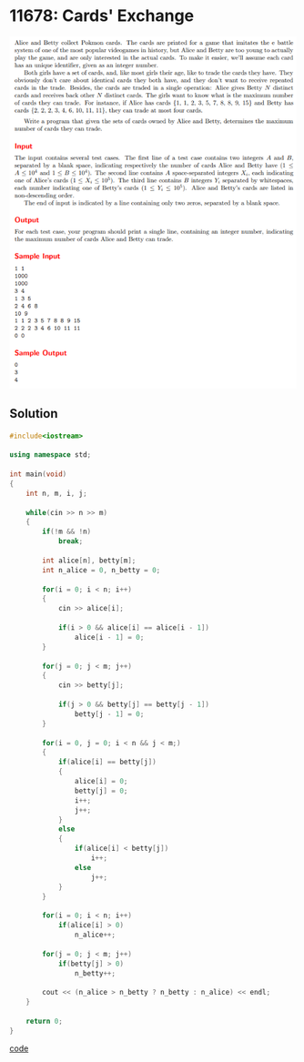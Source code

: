 # 11678: Cards' Exchange 
![11678: Cards' Exchange](https://github.com/Offliners/UVa-writeup/blob/main/Problem/level1/11678/11678.png)

## Solution
```C++
#include<iostream>

using namespace std;

int main(void)
{
	int n, m, i, j;
	
	while(cin >> n >> m)
	{
		if(!m && !n)
			break;
		
		int alice[n], betty[m];
		int n_alice = 0, n_betty = 0;
		
		for(i = 0; i < n; i++)
		{
			cin >> alice[i];
			
			if(i > 0 && alice[i] == alice[i - 1])
				alice[i - 1] = 0;
		}
		
		for(j = 0; j < m; j++)
		{
			cin >> betty[j];
			
			if(j > 0 && betty[j] == betty[j - 1])
				betty[j - 1] = 0;
		}
		
		for(i = 0, j = 0; i < n && j < m;)
		{
			if(alice[i] == betty[j])
			{
				alice[i] = 0;
				betty[j] = 0;
				i++;
				j++;
			}
			else
			{
				if(alice[i] < betty[j])
					i++;
				else
					j++;
			}
		}
		
		for(i = 0; i < n; i++)
			if(alice[i] > 0)
				n_alice++;
		
		for(j = 0; j < m; j++)
			if(betty[j] > 0)
				n_betty++;
				
		cout << (n_alice > n_betty ? n_betty : n_alice) << endl;
	}	
	
	return 0;
}
```
[code](11678.cpp)
